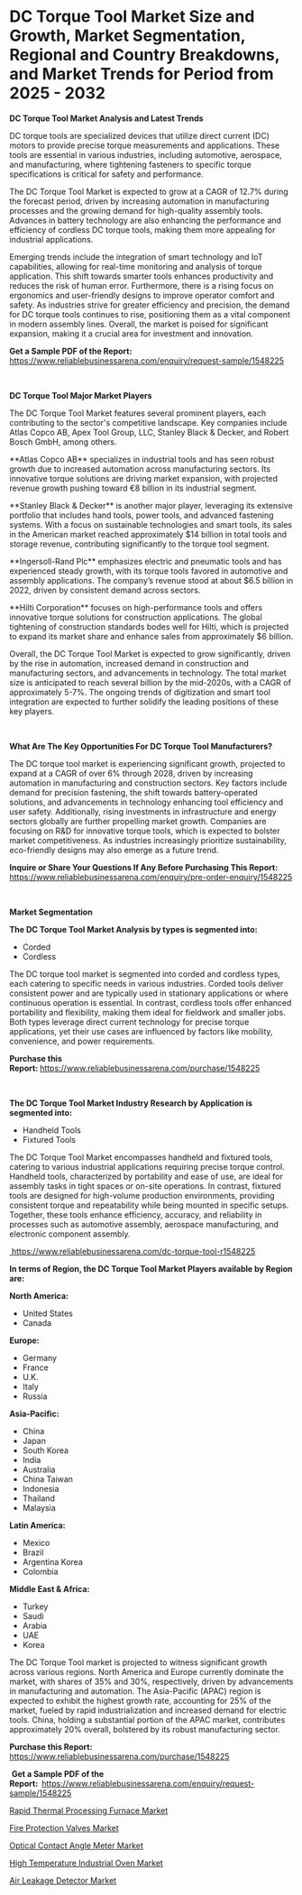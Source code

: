 <p><h1>DC Torque Tool Market Size and Growth, Market Segmentation, Regional and Country Breakdowns, and Market Trends for Period from 2025 -  2032</h1></p><p><strong>DC Torque Tool Market Analysis and Latest Trends</strong></p>
<p><p>DC torque tools are specialized devices that utilize direct current (DC) motors to provide precise torque measurements and applications. These tools are essential in various industries, including automotive, aerospace, and manufacturing, where tightening fasteners to specific torque specifications is critical for safety and performance. </p><p>The DC Torque Tool Market is expected to grow at a CAGR of 12.7% during the forecast period, driven by increasing automation in manufacturing processes and the growing demand for high-quality assembly tools. Advances in battery technology are also enhancing the performance and efficiency of cordless DC torque tools, making them more appealing for industrial applications. </p><p>Emerging trends include the integration of smart technology and IoT capabilities, allowing for real-time monitoring and analysis of torque application. This shift towards smarter tools enhances productivity and reduces the risk of human error. Furthermore, there is a rising focus on ergonomics and user-friendly designs to improve operator comfort and safety. As industries strive for greater efficiency and precision, the demand for DC torque tools continues to rise, positioning them as a vital component in modern assembly lines. Overall, the market is poised for significant expansion, making it a crucial area for investment and innovation.</p></p>
<p><strong>Get a Sample PDF of the Report:&nbsp;</strong> <a href="https://www.reliablebusinessarena.com/enquiry/request-sample/1548225?utm_campaign=2189&utm_medium=2&utm_source=Github&utm_content=ia&utm_term=10042025&utm_id=dc-torque-tool">https://www.reliablebusinessarena.com/enquiry/request-sample/1548225</a></p>
<p>&nbsp;</p>
<p><strong>DC Torque Tool Major Market Players</strong></p>
<p><p>The DC Torque Tool Market features several prominent players, each contributing to the sector's competitive landscape. Key companies include Atlas Copco AB, Apex Tool Group, LLC, Stanley Black & Decker, and Robert Bosch GmbH, among others.</p><p>**Atlas Copco AB** specializes in industrial tools and has seen robust growth due to increased automation across manufacturing sectors. Its innovative torque solutions are driving market expansion, with projected revenue growth pushing toward €8 billion in its industrial segment.</p><p>**Stanley Black & Decker** is another major player, leveraging its extensive portfolio that includes hand tools, power tools, and advanced fastening systems. With a focus on sustainable technologies and smart tools, its sales in the American market reached approximately $14 billion in total tools and storage revenue, contributing significantly to the torque tool segment.</p><p>**Ingersoll-Rand Plc** emphasizes electric and pneumatic tools and has experienced steady growth, with its torque tools favored in automotive and assembly applications. The company’s revenue stood at about $6.5 billion in 2022, driven by consistent demand across sectors.</p><p>**Hilti Corporation** focuses on high-performance tools and offers innovative torque solutions for construction applications. The global tightening of construction standards bodes well for Hilti, which is projected to expand its market share and enhance sales from approximately $6 billion.</p><p>Overall, the DC Torque Tool Market is expected to grow significantly, driven by the rise in automation, increased demand in construction and manufacturing sectors, and advancements in technology. The total market size is anticipated to reach several billion by the mid-2020s, with a CAGR of approximately 5-7%. The ongoing trends of digitization and smart tool integration are expected to further solidify the leading positions of these key players.</p></p>
<p>&nbsp;</p>
<p><strong>What Are The Key Opportunities For DC Torque Tool Manufacturers?</strong></p>
<p><p>The DC torque tool market is experiencing significant growth, projected to expand at a CAGR of over 6% through 2028, driven by increasing automation in manufacturing and construction sectors. Key factors include demand for precision fastening, the shift towards battery-operated solutions, and advancements in technology enhancing tool efficiency and user safety. Additionally, rising investments in infrastructure and energy sectors globally are further propelling market growth. Companies are focusing on R&D for innovative torque tools, which is expected to bolster market competitiveness. As industries increasingly prioritize sustainability, eco-friendly designs may also emerge as a future trend.</p></p>
<p><strong>Inquire or Share Your Questions If Any Before Purchasing This Report:</strong> <a href="https://www.reliablebusinessarena.com/enquiry/pre-order-enquiry/1548225?utm_campaign=2189&utm_medium=2&utm_source=Github&utm_content=ia&utm_term=10042025&utm_id=dc-torque-tool">https://www.reliablebusinessarena.com/enquiry/pre-order-enquiry/1548225</a></p>
<p>&nbsp;</p>
<p><strong>Market Segmentation</strong></p>
<p><strong>The DC Torque Tool Market Analysis by types is segmented into:</strong></p>
<p><ul><li>Corded</li><li>Cordless</li></ul></p>
<p><p>The DC torque tool market is segmented into corded and cordless types, each catering to specific needs in various industries. Corded tools deliver consistent power and are typically used in stationary applications or where continuous operation is essential. In contrast, cordless tools offer enhanced portability and flexibility, making them ideal for fieldwork and smaller jobs. Both types leverage direct current technology for precise torque applications, yet their use cases are influenced by factors like mobility, convenience, and power requirements.</p></p>
<p><strong>Purchase this Report:&nbsp;</strong><a href="https://www.reliablebusinessarena.com/purchase/1548225?utm_campaign=2189&utm_medium=2&utm_source=Github&utm_content=ia&utm_term=10042025&utm_id=dc-torque-tool">https://www.reliablebusinessarena.com/purchase/1548225</a></p>
<p>&nbsp;</p>
<p><strong>The DC Torque Tool Market Industry Research by Application is segmented into:</strong></p>
<p><ul><li>Handheld Tools</li><li>Fixtured Tools</li></ul></p>
<p><p>The DC Torque Tool Market encompasses handheld and fixtured tools, catering to various industrial applications requiring precise torque control. Handheld tools, characterized by portability and ease of use, are ideal for assembly tasks in tight spaces or on-site operations. In contrast, fixtured tools are designed for high-volume production environments, providing consistent torque and repeatability while being mounted in specific setups. Together, these tools enhance efficiency, accuracy, and reliability in processes such as automotive assembly, aerospace manufacturing, and electronic component assembly.</p></p>
<p><a href="https://www.reliablebusinessarena.com/dc-torque-tool-r1548225?utm_campaign=2189&utm_medium=2&utm_source=Github&utm_content=ia&utm_term=10042025&utm_id=dc-torque-tool">&nbsp;https://www.reliablebusinessarena.com/dc-torque-tool-r1548225</a></p>
<p><strong>In terms of Region, the DC Torque Tool Market Players available by Region are:</strong></p>
<p>
    <p> <strong> North America: </strong>
        <ul>
            <li>United States</li>
            <li>Canada</li>
        </ul>
        </p> 
    <p> <strong> Europe: </strong>
        <ul>
            <li>Germany</li>
            <li>France</li>
            <li>U.K.</li>
            <li>Italy</li>
            <li>Russia</li>
        </ul>
        </p> 
    <p> <strong> Asia-Pacific: </strong>
        <ul>
            <li>China</li>
            <li>Japan</li>
            <li>South Korea</li>
            <li>India</li>
            <li>Australia</li>
            <li>China Taiwan</li>
            <li>Indonesia</li>
            <li>Thailand</li>
            <li>Malaysia</li>
        </ul>
        </p> 
    <p> <strong> Latin America: </strong>
        <ul>
            <li>Mexico</li>
            <li>Brazil</li>
            <li>Argentina Korea</li>
            <li>Colombia</li>
        </ul>
        </p> 
    <p> <strong> Middle East & Africa: </strong>
        <ul>
            <li>Turkey</li>
            <li>Saudi</li>
            <li>Arabia</li>
            <li>UAE</li>
            <li>Korea</li>
        </ul>
    </p>
    </p>
<p><p>The DC Torque Tool market is projected to witness significant growth across various regions. North America and Europe currently dominate the market, with shares of 35% and 30%, respectively, driven by advancements in manufacturing and automation. The Asia-Pacific (APAC) region is expected to exhibit the highest growth rate, accounting for 25% of the market, fueled by rapid industrialization and increased demand for electric tools. China, holding a substantial portion of the APAC market, contributes approximately 20% overall, bolstered by its robust manufacturing sector.</p></p>
<p><strong>Purchase this Report: </strong><a href="https://www.reliablebusinessarena.com/purchase/1548225?utm_campaign=2189&utm_medium=2&utm_source=Github&utm_content=ia&utm_term=10042025&utm_id=dc-torque-tool">https://www.reliablebusinessarena.com/purchase/1548225</a></p>
<p>&nbsp;<strong>Get a Sample PDF of the Report:&nbsp;&nbsp;</strong><a href="https://www.reliablebusinessarena.com/enquiry/request-sample/1548225?utm_campaign=2189&utm_medium=2&utm_source=Github&utm_content=ia&utm_term=10042025&utm_id=dc-torque-tool">https://www.reliablebusinessarena.com/enquiry/request-sample/1548225</a></p>
<p><strong></strong></p>
<p><p><a href="https://github.com/noppbebawy/Market-Research-Report-List-1/blob/main/rapid-thermal-processing-furnace-market.md?utm_campaign=2189&utm_medium=2&utm_source=Github&utm_content=ia&utm_term=10042025&utm_id=dc-torque-tool">Rapid Thermal Processing Furnace Market</a></p><p><a href="https://github.com/fabinbuddygc/Market-Research-Report-List-1/blob/main/fire-protection-valves-market.md?utm_campaign=2189&utm_medium=2&utm_source=Github&utm_content=ia&utm_term=10042025&utm_id=dc-torque-tool">Fire Protection Valves Market</a></p><p><a href="https://github.com/stohllaackdw/Market-Research-Report-List-1/blob/main/optical-contact-angle-meter-market.md?utm_campaign=2189&utm_medium=2&utm_source=Github&utm_content=ia&utm_term=10042025&utm_id=dc-torque-tool">Optical Contact Angle Meter Market</a></p><p><a href="https://github.com/motanafraxer/Market-Research-Report-List-1/blob/main/high-temperature-industrial-oven-market.md?utm_campaign=2189&utm_medium=2&utm_source=Github&utm_content=ia&utm_term=10042025&utm_id=dc-torque-tool">High Temperature Industrial Oven Market</a></p><p><a href="https://github.com/bramsklizas/Market-Research-Report-List-1/blob/main/air-leakage-detector-market.md?utm_campaign=2189&utm_medium=2&utm_source=Github&utm_content=ia&utm_term=10042025&utm_id=dc-torque-tool">Air Leakage Detector Market</a></p></p>
